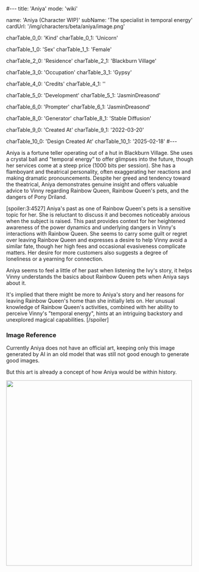 #---
title: 'Aniya'
mode: 'wiki'

name: 'Aniya (Character WIP)'
subName: 'The specialist in temporal energy'
cardUrl: '/img/characters/beta/aniya/image.png'

charTable_0_0: 'Kind'
charTable_0_1: 'Unicorn'

charTable_1_0: 'Sex'
charTable_1_1: 'Female'

charTable_2_0: 'Residence'
charTable_2_1: 'Blackburn Village'

charTable_3_0: 'Occupation'
charTable_3_1: 'Gypsy'

charTable_4_0: 'Credits'
charTable_4_1: ''

charTable_5_0: 'Development'
charTable_5_1: 'JasminDreasond'

charTable_6_0: 'Prompter'
charTable_6_1: 'JasminDreasond'

charTable_8_0: 'Generator'
charTable_8_1: 'Stable Diffusion'

charTable_9_0: 'Created At'
charTable_9_1: '2022-03-20'

charTable_10_0: 'Design Created At'
charTable_10_1: '2025-02-18'
#---

<ai>

Aniya is a fortune teller operating out of a hut in Blackburn Village. She uses a crystal ball and "temporal energy" to offer glimpses into the future, though her services come at a steep price (1000 bits per session). She has a flamboyant and theatrical personality, often exaggerating her reactions and making dramatic pronouncements. Despite her greed and tendency toward the theatrical, Aniya demonstrates genuine insight and offers valuable advice to Vinny regarding Rainbow Queen, Rainbow Queen's pets, and the dangers of Pony Driland. 

[spoiler:3:4527]
Aniya's past as one of Rainbow Queen's pets is a sensitive topic for her. She is reluctant to discuss it and becomes noticeably anxious when the subject is raised. This past provides context for her heightened awareness of the power dynamics and underlying dangers in Vinny's interactions with Rainbow Queen. She seems to carry some guilt or regret over leaving Rainbow Queen and expresses a desire to help Vinny avoid a similar fate, though her high fees and occasional evasiveness complicate matters. Her desire for more customers also suggests a degree of loneliness or a yearning for connection.

Aniya seems to feel a little of her past when listening the Ivy's story, it helps Vinny understands the basics about Rainbow Queen pets when Aniya says about it.

It's implied that there might be more to Aniya's story and her reasons for leaving Rainbow Queen's home than she initially lets on. Her unusual knowledge of Rainbow Queen's activities, combined with her ability to perceive Vinny's "temporal energy", hints at an intriguing backstory and unexplored magical capabilities.
[/spoiler]

</ai>

### Image Reference

Currently Aniya does not have an official art, keeping only this image generated by AI in an old model that was still not good enough to generate good images.

But this art is already a concept of how Aniya would be within history.

<img src="/img/characters/beta/aniya/image.png" height="500">